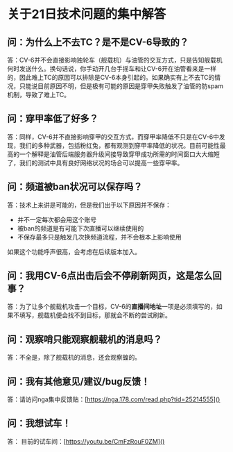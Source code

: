 # 关于21日技术问题的集中解答

## 问：为什么上不去TC？是不是CV-6导致的？

答：CV-6并不会直接影响独轮车（舰载机）与油管的交互方式，只是告知舰载机何时发送什么。换句话说，你手动开几台手摇车和让CV-6开在油管看来是一样的，因此难上TC的原因可以排除是CV-6本身引起的。如果确实有上不去TC的情况，只能说目前原因不明，但是极有可能的原因是穿甲失败触发了油管的防spam机制，导致了难上TC。

## 问：穿甲率低了好多？

答：同样，CV-6并不直接影响穿甲的交互方式，而穿甲率降低不只是在CV-6中发现，我们的多种武器，包括粉红兔，都有观测到穿甲率降低的状况。目前可能性最高的一个解释是油管后端服务器升级间接导致穿甲成功所需的时间窗口大大缩短了，我们的测试中具有良好网络状况的场合可以提高一些穿甲率。

## 问：频道被ban状况可以保存吗？

答：技术上来讲是可能的，但是我们出于以下原因并不保存：

- 并不一定每次都会用这个账号
- 被ban的频道是有可能下次直播可以继续使用的
- 不保存最多只是触发几次换频道流程，并不会根本上影响使用

如果这个功能呼声很高，会考虑在后续版本加入。

## 问：我用CV-6点出击后会不停刷新网页，这是怎么回事？

答：为了让多个舰载机攻击一个目标，CV-6的**直播间地址**一项是必须填写的，如果不填写，舰载机便会找不到目标，那就会不断的尝试刷新。

## 问：观察哨只能观察舰载机的消息吗？

答：不全是，除了舰载机的消息，还会观察蝗的。

## 问：我有其他意见/建议/bug反馈！

答：请访问nga集中反馈贴：[https://nga.178.com/read.php?tid=25214555]()

## 问：我想试车！

答： 目前的试车间：[https://youtu.be/CmFzRouF0ZM]()